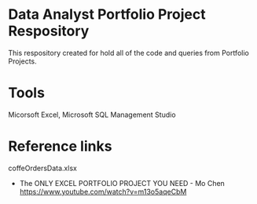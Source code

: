 # Data Analyst Portfolio Project Respository

This respository created for hold all of the code and queries from Portfolio Projects.

# Tools

Micorsoft Excel, Microsoft SQL Management Studio

# Reference links
coffeOrdersData.xlsx
- The ONLY EXCEL PORTFOLIO PROJECT YOU NEED - Mo Chen https://www.youtube.com/watch?v=m13o5aqeCbM 
